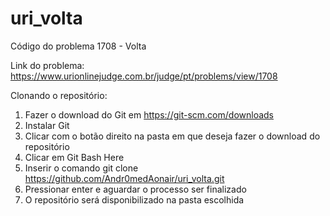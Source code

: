 # uri_volta
Código do problema 1708 - Volta

Link do problema:
https://www.urionlinejudge.com.br/judge/pt/problems/view/1708

Clonando o repositório:
1. Fazer o download do Git em https://git-scm.com/downloads
2. Instalar Git
3. Clicar com o botão direito na pasta em que deseja fazer o download do repositório
4. Clicar em Git Bash Here
5. Inserir o comando
git clone https://github.com/Andr0medAonair/uri_volta.git
6. Pressionar enter e aguardar o processo ser finalizado
7. O repositório será disponibilizado na pasta escolhida
